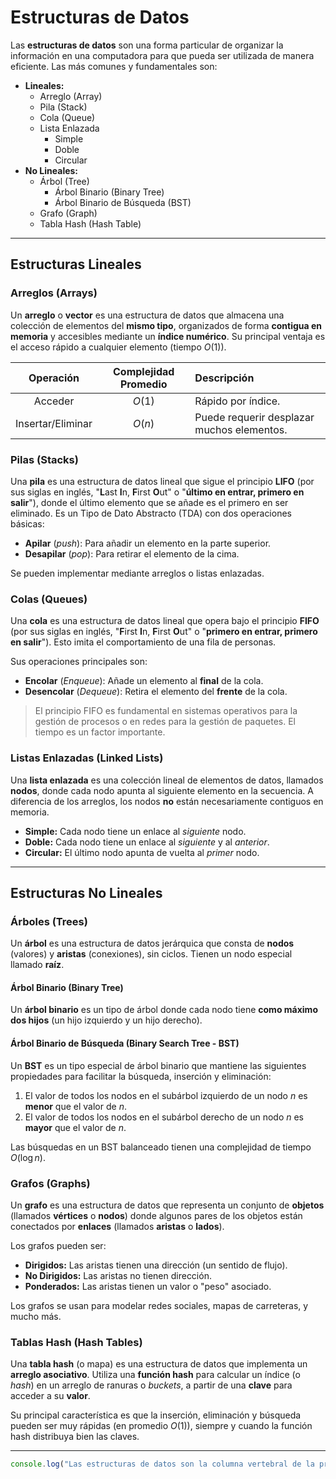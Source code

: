 # Estructuras de Datos

Las **estructuras de datos** son una forma particular de organizar la información en una computadora para que pueda ser utilizada de manera eficiente. Las más comunes y fundamentales son:

- **Lineales:**
    - Arreglo (Array)
    - Pila (Stack)
    - Cola (Queue)
    - Lista Enlazada
        - Simple
        - Doble
        - Circular
- **No Lineales:**
    - Árbol (Tree)
        - Árbol Binario (Binary Tree)
        - Árbol Binario de Búsqueda (BST)
    - Grafo (Graph)
    - Tabla Hash (Hash Table)

---

## Estructuras Lineales

### Arreglos (Arrays)

Un **arreglo** o **vector** es una estructura de datos que almacena una colección de elementos del **mismo tipo**, organizados de forma **contigua en memoria** y accesibles mediante un **índice numérico**. Su principal ventaja es el acceso rápido a cualquier elemento (tiempo $O(1)$).

| Operación | Complejidad Promedio | Descripción |
| :---: | :---: | :--- |
| Acceder | $O(1)$ | Rápido por índice. |
| Insertar/Eliminar | $O(n)$ | Puede requerir desplazar muchos elementos. |

### Pilas (Stacks)

Una **pila** es una estructura de datos lineal que sigue el principio **LIFO** (por sus siglas en inglés, "**L**ast **I**n, **F**irst **O**ut" o "**último en entrar, primero en salir**"), donde el último elemento que se añade es el primero en ser eliminado. Es un Tipo de Dato Abstracto (TDA) con dos operaciones básicas:

- **Apilar** (*push*): Para añadir un elemento en la parte superior.
- **Desapilar** (*pop*): Para retirar el elemento de la cima.

Se pueden implementar mediante arreglos o listas enlazadas.

### Colas (Queues)

Una **cola** es una estructura de datos lineal que opera bajo el principio **FIFO** (por sus siglas en inglés, "**F**irst **I**n, **F**irst **O**ut" o "**primero en entrar, primero en salir**"). Esto imita el comportamiento de una fila de personas.

Sus operaciones principales son:

- **Encolar** (*Enqueue*): Añade un elemento al **final** de la cola.
- **Desencolar** (*Dequeue*): Retira el elemento del **frente** de la cola.

> El principio FIFO es fundamental en sistemas operativos para la gestión de procesos o en redes para la gestión de paquetes.
> El tiempo es un factor importante.

### Listas Enlazadas (Linked Lists)

Una **lista enlazada** es una colección lineal de elementos de datos, llamados **nodos**, donde cada nodo apunta al siguiente elemento en la secuencia. A diferencia de los arreglos, los nodos **no** están necesariamente contiguos en memoria.

- **Simple:** Cada nodo tiene un enlace al *siguiente* nodo.
- **Doble:** Cada nodo tiene un enlace al *siguiente* y al *anterior*.
- **Circular:** El último nodo apunta de vuelta al *primer* nodo.

---
## Estructuras No Lineales

### Árboles (Trees)

Un **árbol** es una estructura de datos jerárquica que consta de **nodos** (valores) y **aristas** (conexiones), sin ciclos. Tienen un nodo especial llamado **raíz**. 

#### Árbol Binario (Binary Tree)

Un **árbol binario** es un tipo de árbol donde cada nodo tiene **como máximo dos hijos** (un hijo izquierdo y un hijo derecho).

#### Árbol Binario de Búsqueda (Binary Search Tree - BST)

Un **BST** es un tipo especial de árbol binario que mantiene las siguientes propiedades para facilitar la búsqueda, inserción y eliminación:

1. El valor de todos los nodos en el subárbol izquierdo de un nodo *n* es **menor** que el valor de *n*.
2. El valor de todos los nodos en el subárbol derecho de un nodo *n* es **mayor** que el valor de *n*.

Las búsquedas en un BST balanceado tienen una complejidad de tiempo $O(\log n)$.

### Grafos (Graphs)

Un **grafo** es una estructura de datos que representa un conjunto de **objetos** (llamados **vértices** o **nodos**) donde algunos pares de los objetos están conectados por **enlaces** (llamados **aristas** o **lados**).

Los grafos pueden ser:

- **Dirigidos:** Las aristas tienen una dirección (un sentido de flujo).
- **No Dirigidos:** Las aristas no tienen dirección.
- **Ponderados:** Las aristas tienen un valor o "peso" asociado.

Los grafos se usan para modelar redes sociales, mapas de carreteras, y mucho más.

### Tablas Hash (Hash Tables)

Una **tabla hash** (o mapa) es una estructura de datos que implementa un **arreglo asociativo**. Utiliza una **función hash** para calcular un índice (o *hash*) en un arreglo de ranuras o *buckets*, a partir de una **clave** para acceder a su **valor**.

Su principal característica es que la inserción, eliminación y búsqueda pueden ser muy rápidas (en promedio $O(1)$), siempre y cuando la función hash distribuya bien las claves.

---
```javascript
console.log("Las estructuras de datos son la columna vertebral de la programación eficiente.");
